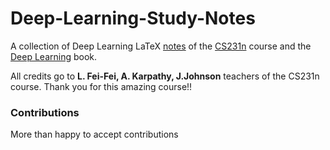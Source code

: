 # Deep-Learning-Study-Notes

A collection of Deep Learning LaTeX [notes](https://github.com/albertpumarola/Deep-Learning-Study-Notes/blob/master/deepLearning_notes.pdf) of the [CS231n](http://cs231n.stanford.edu/index.html) course and the [Deep Learning](http://www.deeplearningbook.org/) book. 

All credits go to **L. Fei-Fei, A. Karpathy, J.Johnson** teachers of the CS231n course. Thank you for this amazing course!!

### Contributions
More than happy to accept contributions


